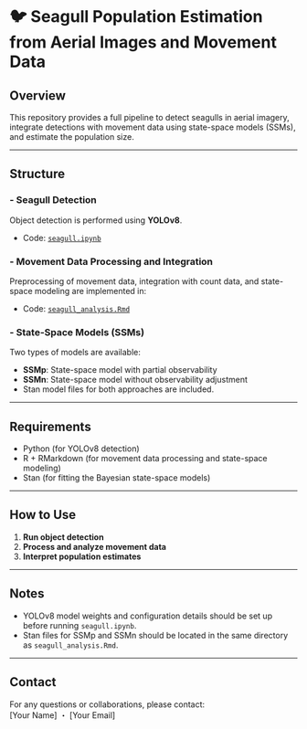 # 🐦 Seagull Population Estimation from Aerial Images and Movement Data

## Overview
This repository provides a full pipeline to detect seagulls in aerial imagery, integrate detections with movement data using state-space models (SSMs), and estimate the population size.

---

## Structure

### - Seagull Detection
Object detection is performed using **YOLOv8**.  
- Code: [`seagull.ipynb`](./seagull.ipynb)

### - Movement Data Processing and Integration
Preprocessing of movement data, integration with count data, and state-space modeling are implemented in:  
- Code: [`seagull_analysis.Rmd`](./seagull_analysis.Rmd)

### - State-Space Models (SSMs)
Two types of models are available:
- **SSMp**: State-space model with partial observability
- **SSMn**: State-space model without observability adjustment
- Stan model files for both approaches are included.

---

## Requirements

- Python (for YOLOv8 detection)
- R + RMarkdown (for movement data processing and state-space modeling)
- Stan (for fitting the Bayesian state-space models)

---

## How to Use

1. **Run object detection**  
2. **Process and analyze movement data**  
3. **Interpret population estimates**

---

## Notes

- YOLOv8 model weights and configuration details should be set up before running `seagull.ipynb`.
- Stan files for SSMp and SSMn should be located in the same directory as `seagull_analysis.Rmd`.

---

## Contact
For any questions or collaborations, please contact:  
[Your Name] ・ [Your Email]
